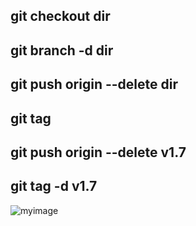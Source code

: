 
## git checkout dir
## git branch -d dir


## git push origin --delete dir

## git tag 

## git push origin --delete v1.7

## git tag -d v1.7


![myimage](https://encrypted-tbn0.gstatic.com/images?q=tbn:ANd9GcShbojnCmRHe0SHaexCkJvqc67i138SU_ASJzB0AqfWyg&s)


